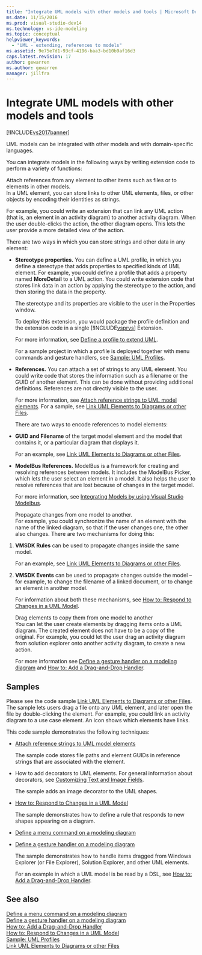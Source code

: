 ```yaml
---
title: "Integrate UML models with other models and tools | Microsoft Docs"
ms.date: 11/15/2016
ms.prod: visual-studio-dev14
ms.technology: vs-ide-modeling
ms.topic: conceptual
helpviewer_keywords: 
  - "UML - extending, references to models"
ms.assetid: 9e75e7d1-93cf-4196-baa3-bd10b9af16d3
caps.latest.revision: 17
author: gewarren
ms.author: gewarren
manager: jillfra
---
```

# Integrate UML models with other models and tools
[!INCLUDE[vs2017banner](../includes/vs2017banner.md)]

UML models can be integrated with other models and with domain-specific languages.  
  
 You can integrate models in the following ways by writing extension code to perform a variety of functions:  
  
 Attach references from any element to other items such as files or to elements in other models.  
 In a UML element, you can store links to other UML elements, files, or other objects by encoding their identities as strings.  
  
 For example, you could write an extension that can link any UML action (that is, an element in an activity diagram) to another activity diagram. When the user double-clicks the action, the other diagram opens. This lets the user provide a more detailed view of the action.  
  
 There are two ways in which you can store strings and other data in any element:  
  
- **Stereotype properties.** You can define a UML profile, in which you define a stereotype that adds properties to specified kinds of UML element. For example, you could define a profile that adds a property named **MoreDetail** to a UML action. You could write extension code that stores link data in an action by applying the stereotype to the action, and then storing the data in the property.  
  
   The stereotype and its properties are visible to the user in the Properties window.  
  
   To deploy this extension, you would package the profile definition and the extension code in a single [!INCLUDE[vsprvs](../includes/vsprvs-md.md)] Extension.  
  
   For more information, see [Define a profile to extend UML](../modeling/define-a-profile-to-extend-uml.md).  
  
   For a sample project in which a profile is deployed together with menu commands and gesture handlers, see [Sample: UML Profiles](http://go.microsoft.com/fwlink/?LinkID=213811).  
  
- **References.** You can attach a set of strings to any UML element. You could write code that stores the information such as a filename or the GUID of another element. This can be done without providing additional definitions. References are not directly visible to the user.  
  
   For more information, see [Attach reference strings to UML model elements](../modeling/attach-reference-strings-to-uml-model-elements.md). For a sample, see [Link UML Elements to Diagrams or other Files](http://go.microsoft.com/fwlink/?LinkId=213813).  
  
  There are two ways to encode references to model elements:  
  
- **GUID and Filename** of the target model element and the model that contains it, or a particular diagram that displays it.  
  
   For an example, see [Link UML Elements to Diagrams or other Files](http://go.microsoft.com/fwlink/?LinkId=213813).  
  
- **ModelBus References.** ModelBus is a framework for creating and resolving references between models. It includes the ModelBus Picker, which lets the user select an element in a model. It also helps the user to resolve references that are lost because of changes in the target model.  
  
   For more information, see [Integrating Models by using Visual Studio Modelbus](../modeling/integrating-models-by-using-visual-studio-modelbus.md).  
  
  Propagate changes from one model to another.  
  For example, you could synchronize the name of an element with the name of the linked diagram, so that if the user changes one, the other also changes. There are two mechanisms for doing this:  
  
1. **VMSDK Rules** can be used to propagate changes inside the same model.  
  
    For an example, see [Link UML Elements to Diagrams or other Files](http://go.microsoft.com/fwlink/?LinkId=213813).  
  
2. **VMSDK Events** can be used to propagate changes outside the model – for example, to change the filename of a linked document, or to change an element in another model.  
  
   For information about both these mechanisms, see [How to: Respond to Changes in a UML Model](../misc/how-to-respond-to-changes-in-a-uml-model.md).  
  
   Drag elements to copy them from one model to another  
   You can let the user create elements by dragging items onto a UML diagram. The created element does not have to be a copy of the original. For example, you could let the user drag an activity diagram from solution explorer onto another activity diagram, to create a new action.  
  
   For more information see [Define a gesture handler on a modeling diagram](../modeling/define-a-gesture-handler-on-a-modeling-diagram.md) and [How to: Add a Drag-and-Drop Handler](../modeling/how-to-add-a-drag-and-drop-handler.md).  
  
## Samples  
 Please see the code sample [Link UML Elements to Diagrams or other Files](http://go.microsoft.com/fwlink/?LinkId=213813). The sample lets users drag a file onto any UML element, and later open the file by double-clicking the element. For example, you could link an activity diagram to a use case element. An icon shows which elements have links.  
  
 This code sample demonstrates the following techniques:  
  
- [Attach reference strings to UML model elements](../modeling/attach-reference-strings-to-uml-model-elements.md)  
  
   The sample code stores file paths and element GUIDs in reference strings that are associated with the element.  
  
- How to add decorators to UML elements. For general information about decorators, see [Customizing Text and Image Fields](../modeling/customizing-text-and-image-fields.md).  
  
   The sample adds an image decorator to the UML shapes.  
  
- [How to: Respond to Changes in a UML Model](../misc/how-to-respond-to-changes-in-a-uml-model.md)  
  
   The sample demonstrates how to define a rule that responds to new shapes appearing on a diagram.  
  
- [Define a menu command on a modeling diagram](../modeling/define-a-menu-command-on-a-modeling-diagram.md)  
  
- [Define a gesture handler on a modeling diagram](../modeling/define-a-gesture-handler-on-a-modeling-diagram.md)  
  
   The sample demonstrates how to handle items dragged from Windows Explorer (or File Explorer), Solution Explorer, and other UML elements.  
  
  For an example in which a UML model is be read by a DSL, see [How to: Add a Drag-and-Drop Handler](../modeling/how-to-add-a-drag-and-drop-handler.md).  
  
## See also  
 [Define a menu command on a modeling diagram](../modeling/define-a-menu-command-on-a-modeling-diagram.md)   
 [Define a gesture handler on a modeling diagram](../modeling/define-a-gesture-handler-on-a-modeling-diagram.md)   
 [How to: Add a Drag-and-Drop Handler](../modeling/how-to-add-a-drag-and-drop-handler.md)   
 [How to: Respond to Changes in a UML Model](../misc/how-to-respond-to-changes-in-a-uml-model.md)   
 [Sample: UML Profiles](http://go.microsoft.com/fwlink/?LinkID=213811)   
 [Link UML Elements to Diagrams or other Files](http://go.microsoft.com/fwlink/?LinkId=213813)
